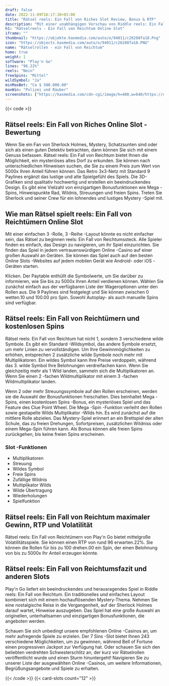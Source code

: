 ```yaml
---
draft: false
date: 2022-11-09T16:17:38+03:00
title: "Rätsel reels: Ein Fall von Riches Slot Review, Bonus & RTP"
description: "Mit einer unabhängigen Vorschau von Riddle reels: Ein Fall von Riches -Slot von Play'n Go können Sie kostenlos oder echtes Geld spielen und hier einen Bonus erhalten!"
h1: "Rätselreels - Ein Fall von Reichtum Online Slot"
iframe: ""
thumbnail: "https://objekte.kaxmedia.com/auto/o/94011/c26288fa18.Png"
icon: "https://objects.kaxmedia.com/auto/o/94011/c26288fa18.PNG"
name: "Rätselrollen - ein Fall von Reichtum"
home: true
weight: 1
software: "Play'n Go"
lines: "96.22%"
reels: "Nein"
freeSpins: "Mittel"
wildSymbol: "Ja"
minMaxBet: "Ca $ 500.000.00"
maxWin: "Polizei und Räuber"
screenshots: ["https://kaxmedia.com/cdn-cgi/image/h=480,w=640/https://objects.kaxmedia.com/auto/o/94016/9b4e4184c1.jpeg"]
---
```


{{< code >}}<h2>Rätsel reels: Ein Fall von Riches Online Slot -Bewertung</h2><p>Wenn Sie ein Fan von Sherlock Holmes, Mystery, Schatzsunten sind oder sich als einen guten Detektiv betrachten, dann können Sie sich mit einem Genuss befassen. Rätsel reels: Ein Fall von Reichtum bietet Ihnen die Möglichkeit, ein mysteriöses altes Dorf zu erkunden. Sie können nach unterschiedlichen Hinweisen suchen, die Sie zu einem Preis zum Wert von 5000x Ihren Anteil führen können. Das Retro 3x3-Netz mit Standard 9 Paylines ergänzt das lustige und alte Spielgefühl des Spiels. Die 3D-Grafiken sind qualitativ hochwertig und erstellen ein beeindruckendes Design. Es gibt eine Vielzahl von einzigartigen Bonusfunktionen wie Mega -Spins, Hinweispunkte Rad, Wildnis, Streuungen und freien Spins. Treten Sie Sherlock und seiner Crew für ein lohnendes und lustiges Mystery -Spiel mit.</p><h2>Wie man Rätsel spielt reels: Ein Fall von Reichtümern Online Slot</h2><p>Mit einer einfachen 3 -Rolle, 3 -Reihe -Layout könnte es nicht einfacher sein, das Rätsel zu beginnen reels: Ein Fall von Reichtumssteck. Alle Spieler finden es einfach, das Design zu navigieren, um ihr Spiel einzurichten. Sie finden das Spiel in jedem vertrauenswürdigen Online -Casino auf einer großen Auswahl an Geräten. Sie können das Spiel auch auf den besten Online Slots -Websites auf jedem mobilen Gerät wie Android- oder iOS -Geräten starten.</p><p>Klicken. Der Paytable enthüllt die Symbolwerte, um Sie darüber zu informieren, wie Sie bis zu 5000x Ihren Anteil verdienen können. Wählen Sie zunächst einfach aus der verfügbaren Liste der Wageroptionen unter den Rollen aus. Die 9 Paylines sind festgelegt und Sie können zwischen 0 wetten.10 und 100.00 pro Spin. Sowohl Autoplay- als auch manuelle Spins sind verfügbar.</p><h2>Rätsel reels: Ein Fall von Reichtümern und kostenlosen Spins</h2><p>Rätsel reels: Ein Fall von Reichtum hat nicht 1, sondern 3 verschiedene wilde Symbole. Es gibt ein Standard -Wildsymbol, das andere Symbole ersetzt, um mehr Linien zu vervollständigen. Um Ihre Gewinnmöglichkeiten zu erhöhen, entsprechen 2 zusätzliche wilde Symbole noch mehr mit Multiplikatoren. Ein wildes Symbol kann Ihre Preise verdoppeln, während das 3. wilde Symbol Ihre Belohnungen verdreifachen kann. Wenn Sie gleichzeitig mehr als 1 Wild landen, sammeln sich die Multiplikatoren an. Wenn Sie einen 2 -fachen Wildmultiplikator mit einem 3 -fachen Wildmultiplikator landen.</p><p>Wenn 2 oder mehr Streuungssymbole auf den Rollen erscheinen, werden sie die Auswahl der Bonusfunktionen freischalten. Dies beinhaltet Mega -Spins, einen kostenlosen Spins -Bonus, ein mysteriöses Spiel und das Feature des Clue Point Wheel. Die Mega -Spin -Funktion verleiht den Rollen sowie gestapelte Wilds Multiplikator -Wilds hin. Es wird zunächst auf die mittlere Rolle abzielen. Das Mystery-Spiel erinnert an ein Brettspiel der alten Schule, das zu freien Drehungen, Sofortpreisen, zusätzlichen Wildniss oder einem Mega-Spin führen kann. Als Bonus können alle freien Spins zurückgehen, bis keine freien Spins erscheinen.</p><h3>
Slot -Funktionen</h3><ul>
<li></span>
Multiplikatoren</li>
<li></span>
Streuung</li>
<li></span>
Wildes Symbol</li>
<li></span>
Freie Spins</li>
<li></span>
Zufällige Wildnis</li>
<li></span>
Multiplikator Wilds</li>
<li></span>
Wilde Übertragung</li>
<li></span>
Wiederholungen</li>
<li></span>
Spielfunktion</li></ul><h2>Rätsel reels: Ein Fall von Reichtum maximaler Gewinn, RTP und Volatilität</h2><p>Rätsel reels: Ein Fall von Reichtümern von Play'n Go bietet mittelgroße Volatilitätsspiele. Sie können einen RTP von rund 96 erwarten.22%. Sie können die Rollen für bis zu 100 drehen.00 ein Spin, der einen Belohnung von bis zu 5000x Ihr Anteil erzeugen könnte.</p><h2>Rätsel reels: Ein Fall von Reichtumsfazit und anderen Slots</h2><p>Play'n Go liefert ein beeindruckendes und herausragendes Spiel in Riddle reels: Ein Fall von Reichtum. Ein traditionelles und einfaches Layout kombiniert sich mit einem hochauflösenden Mystery-Thema. Nehmen Sie eine nostalgische Reise in die Vergangenheit, auf der Sherlock Holmes darauf wartet, Hinweise auszugeben. Das Spiel hat eine große Auswahl an originellen, unterhaltsamen und einzigartigen Bonusfunktionen, die angeboten werden.</p><p>Schauen Sie sich unbedingt unsere empfohlenen Online -Casinos an, um mehr aufregende Spiele zu erzielen. Der 7 Sins -Slot bietet Ihnen 243 verschiedene Möglichkeiten, um zu gewinnen, während Bell of Fortune einen progressiven Jackpot zur Verfügung hat. Oder schauen Sie sich den beliebten verdrehten Schwesterschlitz an, der kurz vor Rätselrollen veröffentlicht wurde und einen Sturm hinuntergeht! Navigieren Sie zu unserer Liste der ausgewählten Online -Casinos, um weitere Informationen, Begrüßungsangebote und Spiele zu erhalten.</p>{{< /code >}}
 {{< card-slots count="12" >}}